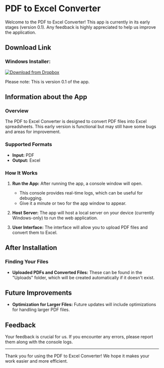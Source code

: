 # PDF to Excel Converter

Welcome to the PDF to Excel Converter! This app is currently in its early stages (version 0.1). Any feedback is highly appreciated to help us improve the application.

## Download Link

### Windows Installer:
[![Download from Dropbox](https://img.shields.io/badge/Download-Dropbox-blue)](https://www.dropbox.com/scl/fo/n738jjke8k6798wk3m10a/APT6TlQ70rs1tfklzKAWjsM?rlkey=7eatbth7zfi4ovvln1kxnvr6r&st=nh4qecqf&dl=0)

Please note: This is version 0.1 of the app.

## Information about the App

### Overview
The PDF to Excel Converter is designed to convert PDF files into Excel spreadsheets. This early version is functional but may still have some bugs and areas for improvement.

### Supported Formats
- **Input:** PDF
- **Output:** Excel

### How It Works
1. **Run the App:** After running the app, a console window will open.
   - This console provides real-time logs, which can be useful for debugging.
   - Give it a minute or two for the app window to appear.
   
2. **Host Server:** The app will host a local server on your device (currently Windows-only) to run the web application.

3. **User Interface:** The interface will allow you to upload PDF files and convert them to Excel.

## After Installation

### Finding Your Files
- **Uploaded PDFs and Converted Files:** These can be found in the "Uploads" folder, which will be created automatically if it doesn't exist.

## Future Improvements
- **Optimization for Larger Files:** Future updates will include optimizations for handling larger PDF files.

## Feedback
Your feedback is crucial for us. If you encounter any errors, please report them along with the console logs.

---

Thank you for using the PDF to Excel Converter! We hope it makes your work easier and more efficient.
